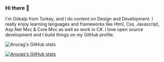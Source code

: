 ### Hi there 👋

I'm Gökalp from Turkey, and I do content on Design and Development. I really enjoy learning languages and frameworks like Html, Css, Javascript, Asp.Net Mvc & Core Mvc as well as work in C#. I love open source development and I build things on my GitHub profile.

![Anurag's GitHub stats](https://github-readme-stats.vercel.app/api?username=GokalpAvcu&show_icons=true&theme=radical)

[![Anurag's GitHub stats](https://github-readme-stats.vercel.app/api?username=GokalpAvcu)](https://github.com/anuraghazra/github-readme-stats)
